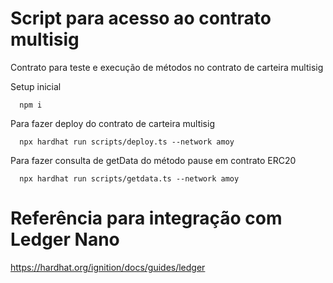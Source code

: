 # Script para acesso ao contrato multisig

Contrato para teste e execução de métodos no contrato de carteira multisig

Setup inicial

```shell
  npm i
```

Para fazer deploy do contrato de carteira multisig

```shell
  npx hardhat run scripts/deploy.ts --network amoy
```

Para fazer consulta de getData do método pause em contrato ERC20

```shell
  npx hardhat run scripts/getdata.ts --network amoy
```

# Referência para integração com Ledger Nano

https://hardhat.org/ignition/docs/guides/ledger